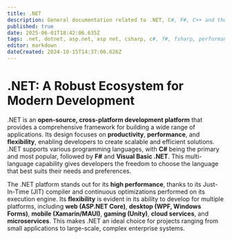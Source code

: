 ```yaml
---
title: .NET
description: General documentation related to .NET, C#, F#, C++ and the entire related ecosystem
published: true
date: 2025-06-01T18:42:06.635Z
tags: .net, dotnet, asp.net, asp net, csharp, c#, f#, fsharp, performance, high level, high performance, functional programming
editor: markdown
dateCreated: 2024-10-15T14:37:06.626Z
---
```


# .NET: A Robust Ecosystem for Modern Development

.NET is an **open-source, cross-platform development platform** that provides a comprehensive framework for building a wide range of applications. Its design focuses on **productivity**, **performance**, and **flexibility**, enabling developers to create scalable and efficient solutions. .NET supports various programming languages, with **C#** being the primary and most popular, followed by **F#** and **Visual Basic .NET**. This multi-language capability gives developers the freedom to choose the language that best suits their needs and preferences.

The .NET platform stands out for its **high performance**, thanks to its Just-In-Time (JIT) compiler and continuous optimizations performed on its execution engine. Its **flexibility** is evident in its ability to develop for multiple platforms, including **web (ASP.NET Core)**, **desktop (WPF, Windows Forms)**, **mobile (Xamarin/MAUI)**, **gaming (Unity)**, **cloud services**, and **microservices**. This makes .NET an ideal choice for projects ranging from small applications to large-scale, complex enterprise systems.